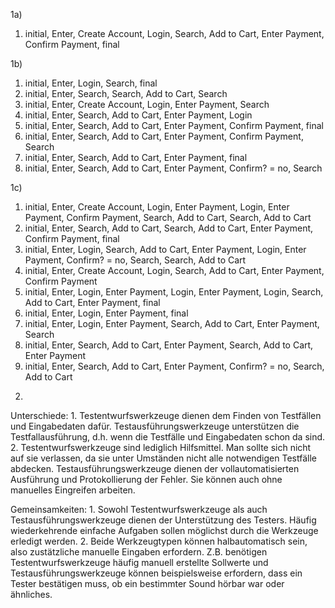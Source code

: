 1a)
  1. initial, Enter, Create Account, Login, Search, Add to Cart, Enter Payment, Confirm Payment, final

1b)
  1. initial, Enter, Login, Search, final
  2. initial, Enter, Search, Search, Add to Cart, Search
  3. initial, Enter, Create Account, Login, Enter Payment, Search
  4. initial, Enter, Search, Add to Cart, Enter Payment, Login
  5. initial, Enter, Search, Add to Cart, Enter Payment, Confirm Payment, final
  6. initial, Enter, Search, Add to Cart, Enter Payment, Confirm Payment, Search
  7. initial, Enter, Search, Add to Cart, Enter Payment, final
  8. initial, Enter, Search, Add to Cart, Enter Payment, Confirm? = no, Search

1c)
  1. initial, Enter, Create Account, Login, Enter Payment, Login, Enter Payment, Confirm Payment, Search, Add to Cart, Search, Add to Cart
  2. initial, Enter, Search, Add to Cart, Search, Add to Cart, Enter Payment, Confirm Payment, final
  3. initial, Enter, Login, Search, Add to Cart, Enter Payment, Login, Enter Payment, Confirm? = no, Search, Search, Add to Cart
  4. initial, Enter, Create Account, Login, Search, Add to Cart, Enter Payment, Confirm Payment
  5. initial, Enter, Login, Enter Payment, Login, Enter Payment, Login, Search, Add to Cart, Enter Payment, final
  6. initial, Enter, Login, Enter Payment, final
  7. initial, Enter, Login, Enter Payment, Search, Add to Cart, Enter Payment, Search
  8. initial, Enter, Search, Add to Cart, Enter Payment, Search, Add to Cart, Enter Payment
  9. initial, Enter, Search, Add to Cart, Enter Payment, Confirm? = no, Search, Add to Cart

2)
Unterschiede:
	1. Testentwurfswerkzeuge dienen dem Finden von Testfällen und Eingabedaten dafür. Testausführungswerkzeuge unterstützen die
	Testfallausführung, d.h. wenn die Testfälle und Eingabedaten schon da sind.
	2. Testentwurfswerkzeuge sind lediglich Hilfsmittel. Man sollte sich nicht auf sie verlassen, da sie unter Umständen nicht alle 
	notwendigen Testfälle abdecken. Testausführungswerkzeuge dienen der vollautomatisierten Ausführung und Protokollierung der Fehler.
	Sie können auch ohne manuelles Eingreifen arbeiten.
	
Gemeinsamkeiten:
	1. Sowohl Testentwurfswerkzeuge als auch Testausführungswerkzeuge dienen der Unterstützung des Testers. Häufig wiederkehrende
	einfache Aufgaben sollen möglichst durch die Werkzeuge erledigt werden.
	2. Beide Werkzeugtypen können halbautomatisch sein, also zustätzliche manuelle Eingaben erfordern. Z.B. benötigen Testentwurfswerkzeuge
	   häufig manuell erstellte Sollwerte und Testausführungswerkzeuge können beispielsweise erfordern, dass ein Tester bestätigen
	   muss, ob ein bestimmter Sound hörbar war oder ähnliches.
